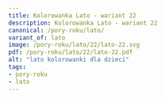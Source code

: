 ```yaml
---
title: Kolorowanka Lato - wariant 22
description: Kolorowanka Lato - wariant 22
canonical: /pory-roku/lato/
variant_of: lato
image: /pory-roku/lato/22/lato-22.svg
pdf: /pory-roku/lato/22/lato-22.pdf
alt: "lato kolorowanki dla dzieci"
tags:
- pory-roku
- lato
---
```

